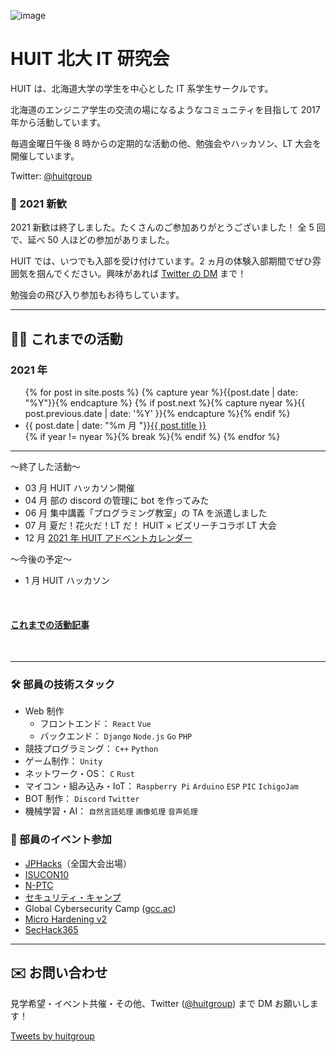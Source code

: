 ![image]({{site.baseurl}}/huit_logo_white.png)

<!-- {{site.baseurl}}はレポジトリの設定によっては/sample...で上手く出来ない時があるので必要 -->

# HUIT 北大 IT 研究会

<!-- [English Page](/en.index) -->

<!-- English Page is [here](/en.index).-->

<!-- 日本語わからん人が来たとして、どうするん？ -->
<!-- かっこいい -->

HUIT は、北海道大学の学生を中心とした IT 系学生サークルです。

北海道のエンジニア学生の交流の場になるようなコミュニティを目指して 2017 年から活動しています。

毎週金曜日午後 8 時からの定期的な活動の他、勉強会やハッカソン、LT 大会を開催しています。

<!-- 24時間表記が好き -->

Twitter: [@huitgroup](https://twitter.com/huitgroup)

### 🎉 2021 新歓

2021 新歓は終了しました。たくさんのご参加ありがとうございました！
全 5 回で、延べ 50 人ほどの参加がありました。

HUIT では、いつでも入部を受け付けています。2 ヵ月の体験入部期間でぜひ雰囲気を掴んでください。興味があれば [Twitter の DM](https://twitter.com/huitgroup) まで！

勉強会の飛び入り参加もお待ちしています。

---

## 👨‍💻 これまでの活動

### 2021 年

<ul> <!-- 2021年の記事一覧 -->
{% for post in site.posts %}
    {% capture year %}{{post.date | date: "%Y"}}{% endcapture %}
    {% if post.next %}{% capture nyear %}{{ post.previous.date | date: '%Y' }}{% endcapture %}{% endif %}
    <li>{{ post.date | date: "%m 月 "}}<a href="{{ post.url }}">{{ post.title }}</a></li>
    {% if year != nyear %}{% break %}{% endif %}
{% endfor %}
</ul>

<!-- - 5 月 新入生向け勉強会
  - 5/21 ネットワーク勉強会（予定）
  - 5/28 機械学習勉強会（予定）
  - 6/4 Web エンジニアになろう（予定）
  - 6/11 開発と Docker（予定） -->

---

～終了した活動～

- 03 月 HUIT ハッカソン開催
- 04 月 部の discord の管理に bot を作ってみた
- 06 月 集中講義「プログラミング教室」の TA を派遣しました
- 07 月 夏だ！花火だ！LT だ！ HUIT × ビズリーチコラボ LT 大会
- 12 月 [2021 年 HUIT アドベントカレンダー](https://qiita.com/advent-calendar/2021/huit)

～今後の予定～

- 1 月 HUIT ハッカソン

<br/>

#### [これまでの活動記事](/activities)

<br/>

---

### 🛠️ 部員の技術スタック

- Web 制作
  - フロントエンド： `React` `Vue`
  - バックエンド： `Django` `Node.js` `Go` `PHP`
- 競技プログラミング： `C++` `Python`
- ゲーム制作： `Unity`
- ネットワーク・OS： `C` `Rust`
- マイコン・組み込み・IoT： `Raspberry Pi` `Arduino` `ESP` `PIC` `IchigoJam`
- BOT 制作： `Discord` `Twitter`
- 機械学習・AI： `自然言語処理` `画像処理` `音声処理`

### 🎈 部員のイベント参加

- [JPHacks](https://jphacks.com/)（全国大会出場）
- [ISUCON10](https://isucon.net/)
- [N-PTC](https://nttcom.connpass.com/event/201413/)
- [セキュリティ・キャンプ](https://www.ipa.go.jp/jinzai/camp/index.html)
- Global Cybersecurity Camp ([gcc.ac](https://gcc.ac/))
- [Micro Hardening v2](https://microhardening.connpass.com/event/211463/)
- [SecHack365](https://sechack365.nict.go.jp/course/index.html)

---

## ✉️ お問い合わせ

見学希望・イベント共催・その他、Twitter ([@huitgroup](https://twitter.com/huitgroup)) まで DM お願いします！

<a class="twitter-timeline" data-height="600" data-theme="light" href="https://twitter.com/huitgroup?ref_src=twsrc%5Etfw">Tweets by huitgroup</a> <script async src="https://platform.twitter.com/widgets.js" charset="utf-8"></script>
